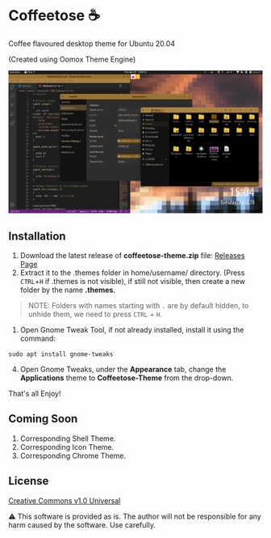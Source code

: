 # Coffeetose ☕
Coffee flavoured desktop theme for Ubuntu 20.04

(Created using Oomox Theme Engine)

<img src="https://raw.githubusercontent.com/aakashsinghbais/coffeetose/master/_resources/coffeetose-1.png">

## Installation

1. Download the latest release of **coffeetose-theme.zip** file: [Releases Page](https://github.com/aakashsinghbais/coffeetose/releases)
1. Extract it to the .themes folder in home/username/ directory. (Press `CTRL`+`H` if .themes is not visible), if still not visible, then create a new folder by the name **.themes**.
> NOTE: Folders with names starting with `.` are by default hidden, to unhide them, we need to press `CTRL` + `H`.
1. Open Gnome Tweak Tool, if not already installed, install it using the command: 
  ```
  sudo apt install gnome-tweaks
  ```
4. Open Gnome Tweaks, under the **Appearance** tab, change the **Applications** theme to **Coffeetose-Theme** from the drop-down.

That's all Enjoy!

## Coming Soon
1. Corresponding Shell Theme.
1. Corresponding Icon Theme.
1. Corresponding Chrome Theme.

## License
[Creative Commons v1.0 Universal](https://github.com/aakashsinghbais/coffeetose/blob/master/LICENSE)

:warning: This software is provided as is. The author will not be responsible for any harm caused by the software. Use carefully.
